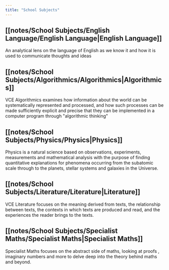 ```yaml
---
title: "School Subjects"
---
```


## [[notes/School Subjects/English Language/English Language|English Language]]
An analytical lens on the language of English as we know it and how it is used to communicate thoughts and ideas
## [[notes/School Subjects/Algorithmics/Algorithmics|Algorithmics]]
VCE Algorithmics examines how information about the world can be systematically represented and processed, and how such processes can be made sufficiently explicit and precise that they can be implemented in a computer program through "algorithmic thinking"
## [[notes/School Subjects/Physics/Physics|Physics]]
Physics is a natural science based on observations, experiments, measurements and mathematical analysis with the purpose of finding quantitative explanations for phenomena occurring from the subatomic scale through to the planets, stellar systems and galaxies in the Universe.
## [[notes/School Subjects/Literature/Literature|Literature]]
VCE Literature focuses on the meaning derived from texts, the relationship between texts, the contexts in which texts are produced and read, and the experiences the reader brings to the texts.
## [[notes/School Subjects/Specialist Maths/Specialist Maths|Specialist Maths]]
Specialist Maths focuses on the abstract side of maths, looking at proofs , imaginary numbers and more to delve deep into the theory behind maths and beyond.
